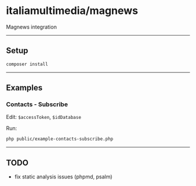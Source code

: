 # italiamultimedia/magnews

Magnews integration

---

## Setup

```sh
composer install
```

---

## Examples

### Contacts - Subscribe

Edit: `$accessToken`, `$idDatabase`

Run:
```sh
php public/example-contacts-subscribe.php
```

---

## TODO

- fix static analysis issues (phpmd, psalm)
